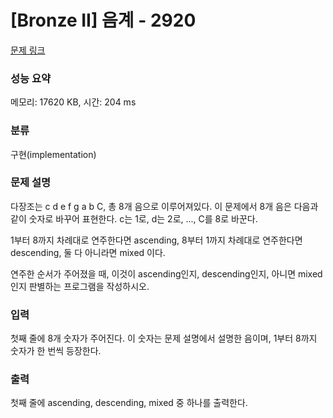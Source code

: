 # [Bronze II] 음계 - 2920 

[문제 링크](https://www.acmicpc.net/problem/2920) 

### 성능 요약

메모리: 17620 KB, 시간: 204 ms

### 분류

구현(implementation)

### 문제 설명

<p>다장조는 c d e f g a b C, 총 8개 음으로 이루어져있다. 이 문제에서 8개 음은 다음과 같이 숫자로 바꾸어 표현한다. c는 1로, d는 2로, ..., C를 8로 바꾼다.</p>

<p>1부터 8까지 차례대로 연주한다면 ascending, 8부터 1까지 차례대로 연주한다면 descending, 둘 다 아니라면 mixed 이다.</p>

<p>연주한 순서가 주어졌을 때, 이것이 ascending인지, descending인지, 아니면 mixed인지 판별하는 프로그램을 작성하시오.</p>

### 입력 

 <p>첫째 줄에 8개 숫자가 주어진다. 이 숫자는 문제 설명에서 설명한 음이며, 1부터 8까지 숫자가 한 번씩 등장한다.</p>

### 출력 

 <p>첫째 줄에 ascending, descending, mixed 중 하나를 출력한다.</p>

